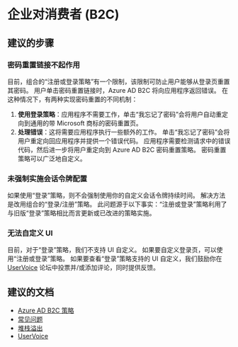  <properties
    pageTitle="Business to Consumer (B2C)"
    description="企业对消费者 (B2C)"
    service="microsoft.azureactivedirectory"
    resource="b2cDirectories"
    authors="parakhj"
    displayOrder=""
    selfHelpType="generic"
    supportTopicIds="32422332"
    resourceTags=""
    productPesIds="14785"
    cloudEnvironments="public"
/>


# <a name="business-to-consumer-b2c"></a>企业对消费者 (B2C)

## <a name="recommended-steps"></a>**建议的步骤**

### <a name="password-reset-link-is-not-working"></a>**密码重置链接不起作用**

目前，组合的“注册或登录策略”有一个限制，该限制可防止用户能够从登录页重置其密码。 用户单击密码重置链接时，Azure AD B2C 将向应用程序返回错误。 在这种情况下，有两种实现密码重置的不同机制：

1. **使用登录策略**：应用程序不需要工作，单击“我忘记了密码”会将用户自动重定向到通用的带 Microsoft 商标的密码重置页。
1. **处理错误**：这将需要应用程序执行一些额外的工作。 单击“我忘记了密码”会将用户重定向回应用程序并提供一个错误代码。 应用程序需要检测请求中的错误代码，然后进一步将用户重定向到 Azure AD B2C 密码重置策略。 密码重置策略可以广泛地自定义。

### <a name="session-token-configuration-is-not-being-enforced"></a>**未强制实施会话令牌配置**

如果使用“登录”策略，则不会强制使用你的自定义会话令牌持续时间。 解决方法是改用组合的“登录/注册”策略。 此问题源于以下事实：“注册或登录”策略利用了与旧版“登录”策略相比而言更新或已改进的策略实施。

### <a name="i-am-unable-to-customize-the-ui"></a>**无法自定义 UI**

目前，对于“登录”策略，我们不支持 UI 自定义。 如果要自定义登录页，可以使用“注册或登录”策略。 如果要查看“登录”策略支持的 UI 自定义，我们鼓励你在 [UserVoice](https://feedback.azure.com/forums/169401-azure-active-directory/suggestions/13062033-b2c-fully-customizable-sign-in-page) 论坛中投票并/或添加评论，同时提供反馈。

## <a name="recommended-documents"></a>**建议的文档**

* [Azure AD B2C 策略](https://docs.microsoft.com/azure/active-directory-b2c/active-directory-b2c-reference-policies)
* [常见问题](https://docs.microsoft.com/azure/active-directory-b2c/active-directory-b2c-faqs)
* [堆栈溢出](http://stackoverflow.com/questions/tagged/azure-ad-b2c)
* [UserVoice](https://feedback.azure.com/forums/169401-azure-active-directory/category/160596-b2c)
